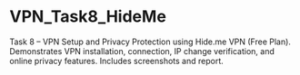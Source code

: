 # VPN_Task8_HideMe
Task 8 – VPN Setup and Privacy Protection using Hide.me VPN (Free Plan). Demonstrates VPN installation, connection, IP change verification, and online privacy features. Includes screenshots and report.
